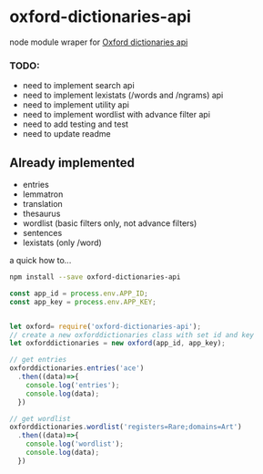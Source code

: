 # oxford-dictionaries-api
node module wraper for [Oxford dictionaries api](https://developer.oxforddictionaries.com)

### TODO:
- need to implement search api
- need to implement lexistats (/words and /ngrams) api
- need to implement utility api
- need to implement wordlist with advance filter api
- need to add testing and test
- need to update readme

## Already implemented
- entries
- lemmatron
- translation
- thesaurus
- wordlist (basic filters only, not advance filters)
- sentences
- lexistats (only /word)

a quick how to...
```bash
npm install --save oxford-dictionaries-api
```

```javascript
const app_id = process.env.APP_ID;
const app_key = process.env.APP_KEY;


let oxford= require('oxford-dictionaries-api');
// create a new oxforddictionaries class with set id and key
let oxforddictionaries = new oxford(app_id, app_key);

// get entries
oxforddictionaries.entries('ace')
  .then((data)=>{
    console.log('entries');
    console.log(data);
  })

// get wordlist
oxforddictionaries.wordlist('registers=Rare;domains=Art')
  .then((data)=>{
    console.log('wordlist');
    console.log(data);
  })
```
